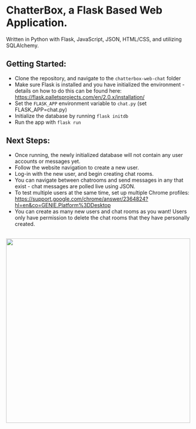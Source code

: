 # ChatterBox, a Flask Based Web Application.

Written in Python with Flask, JavaScript, JSON, HTML/CSS, and utilizing SQLAlchemy.

## Getting Started:
* Clone the repository, and navigate to the `chatterbox-web-chat` folder
* Make sure Flask is installed and you have initialized the environment - details on how to do this can be found here: https://flask.palletsprojects.com/en/2.0.x/installation/
* Set the `FLASK_APP` environment variable to `chat.py` (set FLASK_APP=chat.py)
* Initialize the database by running `flask initdb` 
* Run the app with `flask run`

## Next Steps:
* Once running, the newly initialized database will not contain any user accounts or messages yet.
* Follow the website navigation to create a new user.
* Log-in with the new user, and begin creating chat rooms.
* You can navigate between chatrooms and send messages in any that exist - chat messages are polled live using JSON.
* To test multiple users at the same time, set up multiple Chrome profiles: https://support.google.com/chrome/answer/2364824?hl=en&co=GENIE.Platform%3DDesktop
* You can create as many new users and chat rooms as you want! Users only have permission to delete the chat rooms that they have personally created.

<br>
<img src="https://user-images.githubusercontent.com/54992835/129320119-0623b8a0-7269-4fee-8ce0-75ec4b28426c.gif" width="500">
